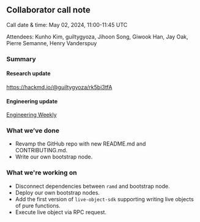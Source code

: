 ## Collaborator call note
Call date & time: May 02, 2024, 11:00-11:45 UTC

Attendees: Kunho Kim, guiltygyoza, Jihoon Song, Giwook Han, Jay Oak, Pierre Semanne, Henry Vanderspuy

### Summary
#### Research update
https://hackmd.io/@guiltygyoza/rk5bi3tfA

#### Engineering update
[Engineering Weekly](./Engineering_Weekly_2024-05-09.pdf)

### What we’ve done
- Revamp the GitHub repo with new README.md and CONTRIBUTING.md.
- Write our own bootstrap node.

### What we're working on
- Disconnect dependencies between `ramd` and bootstrap node.
- Deploy our own bootstrap nodes.
- Add the first version of `live-object-sdk` supporting writing live objects of pure functions.
- Execute live object via RPC request.
